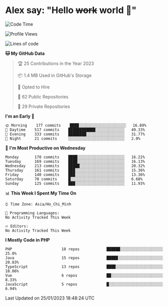 # Alex say: "Hello ~~work~~ world 🐾"

<!--START_SECTION:waka-->
![Code Time](http://img.shields.io/badge/Code%20Time-839%20hrs%205%20mins-blue)

![Profile Views](http://img.shields.io/badge/Profile%20Views-0-blue)

![Lines of code](https://img.shields.io/badge/From%20Hello%20World%20I%27ve%20Written-1%20Million%20lines%20of%20code-blue)

**🐱 My GitHub Data** 

> 🏆 25 Contributions in the Year 2023
 > 
> 📦 1.4 MB Used in GitHub's Storage 
 > 
> 💼 Opted to Hire
 > 
> 📜 62 Public Repositories 
 > 
> 🔑 29 Private Repositories  
 > 
**I'm an Early 🐤** 

```text
🌞 Morning    177 commits    ████░░░░░░░░░░░░░░░░░░░░░   16.89% 
🌆 Daytime    517 commits    ████████████░░░░░░░░░░░░░   49.33% 
🌃 Evening    333 commits    ████████░░░░░░░░░░░░░░░░░   31.77% 
🌙 Night      21 commits     ░░░░░░░░░░░░░░░░░░░░░░░░░   2.0%

```
📅 **I'm Most Productive on Wednesday** 

```text
Monday       170 commits    ████░░░░░░░░░░░░░░░░░░░░░   16.22% 
Tuesday      169 commits    ████░░░░░░░░░░░░░░░░░░░░░   16.13% 
Wednesday    213 commits    █████░░░░░░░░░░░░░░░░░░░░   20.32% 
Thursday     161 commits    ███░░░░░░░░░░░░░░░░░░░░░░   15.36% 
Friday       140 commits    ███░░░░░░░░░░░░░░░░░░░░░░   13.36% 
Saturday     70 commits     █░░░░░░░░░░░░░░░░░░░░░░░░   6.68% 
Sunday       125 commits    ███░░░░░░░░░░░░░░░░░░░░░░   11.93%

```


📊 **This Week I Spent My Time On** 

```text
⌚︎ Time Zone: Asia/Ho_Chi_Minh

💬 Programming Languages: 
No Activity Tracked This Week

🔥 Editors: 
No Activity Tracked This Week

```

**I Mostly Code in PHP** 

```text
PHP                      18 repos            ██████░░░░░░░░░░░░░░░░░░░   25.0% 
Java                     15 repos            █████░░░░░░░░░░░░░░░░░░░░   20.83% 
TypeScript               13 repos            ████░░░░░░░░░░░░░░░░░░░░░   18.06% 
Vue                      6 repos             ██░░░░░░░░░░░░░░░░░░░░░░░   8.33% 
JavaScript               5 repos             █░░░░░░░░░░░░░░░░░░░░░░░░   6.94%

```



 Last Updated on 25/01/2023 18:48:24 UTC
<!--END_SECTION:waka-->
